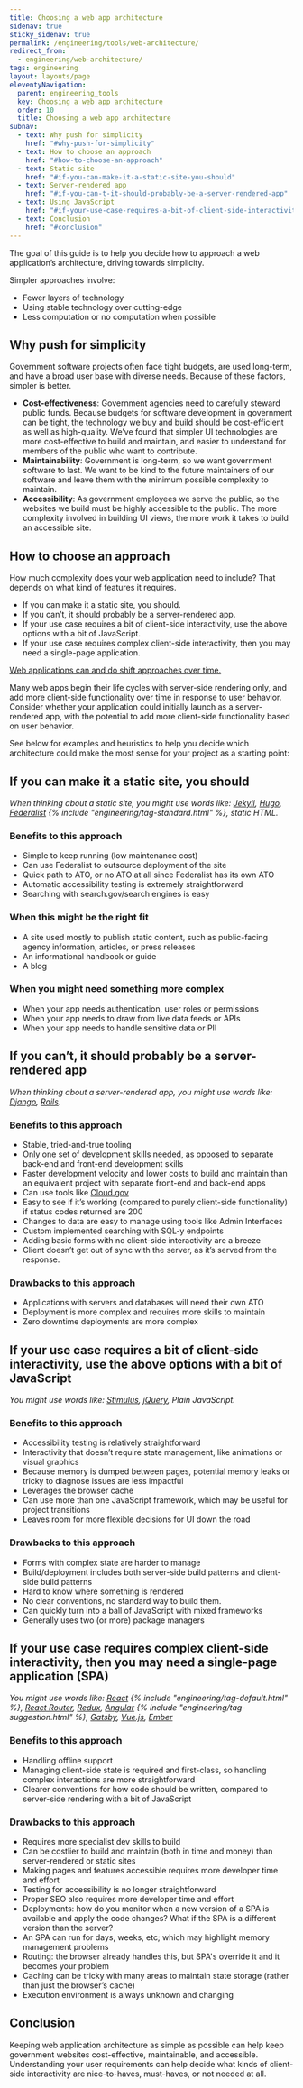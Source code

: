 ```yaml
---
title: Choosing a web app architecture
sidenav: true
sticky_sidenav: true
permalink: /engineering/tools/web-architecture/
redirect_from:
  - engineering/web-architecture/
tags: engineering
layout: layouts/page
eleventyNavigation:
  parent: engineering_tools
  key: Choosing a web app architecture
  order: 10
  title: Choosing a web app architecture
subnav:
  - text: Why push for simplicity
    href: "#why-push-for-simplicity"
  - text: How to choose an approach
    href: "#how-to-choose-an-approach"
  - text: Static site
    href: "#if-you-can-make-it-a-static-site-you-should"
  - text: Server-rendered app
    href: "#if-you-can-t-it-should-probably-be-a-server-rendered-app"
  - text: Using JavaScript
    href: "#if-your-use-case-requires-a-bit-of-client-side-interactivity-use-the-above-options-with-a-bit-of-javascript"
  - text: Conclusion
    href: "#conclusion"
---
```

The goal of this guide is to help you decide how to approach a web application’s architecture, driving towards simplicity.

Simpler approaches involve:

- Fewer layers of technology
- Using stable technology over cutting-edge
- Less computation or no computation when possible

## Why push for simplicity
Government software projects often face tight budgets, are used long-term, and have a broad user base with diverse needs. Because of these factors, simpler is better.

- **Cost-effectiveness**: Government agencies need to carefully steward public funds. Because budgets for software development in government can be tight, the technology we buy and build should be cost-efficient as well as high-quality. We’ve found that simpler UI technologies are more cost-effective to build and maintain, and easier to understand for members of the public who want to contribute.
- **Maintainability**: Government is long-term, so we want government software to last. We want to be kind to the future maintainers of our software and leave them with the minimum possible complexity to maintain.
- **Accessibility**: As government employees we serve the public, so the websites we build must be highly accessible to the public. The more complexity involved in building UI views, the more work it takes to build an accessible site.

## How to choose an approach
How much complexity does your web application need to include? That depends on what kind of features it requires.

- If you can make it a static site, you should.
- If you can’t, it should probably be a server-rendered app.
- If your use case requires a bit of client-side interactivity, use the above options with a bit of JavaScript.
- If your use case requires complex client-side interactivity, then you may need a single-page application.

<ins>Web applications can and do shift approaches over time.</ins>

Many web apps begin their life cycles with server-side rendering only, and add more client-side functionality over time in response to user behavior. Consider whether your application could initially launch as a server-rendered app, with the potential to add more client-side functionality based on user behavior.

See below for examples and heuristics to help you decide which architecture could make the most sense for your project as a starting point:

## If you can make it a static site, you should
_When thinking about a static site, you might use words like: [Jekyll](https://jekyllrb.com), [Hugo](https://gohugo.io), [Federalist](https://federalist.18f.gov) {% include "engineering/tag-standard.html" %}, static HTML._

### Benefits to this approach
- Simple to keep running (low maintenance cost)
- Can use Federalist to outsource deployment of the site
- Quick path to ATO, or no ATO at all since Federalist has its own ATO
- Automatic accessibility testing is extremely straightforward
- Searching with search.gov/search engines is easy

### When this might be the right fit
- A site used mostly to publish static content, such as public-facing agency information, articles, or press releases
- An informational handbook or guide
- A blog

### When you might need something more complex
- When your app needs authentication, user roles or permissions
- When your app needs to draw from live data feeds or APIs
- When your app needs to handle sensitive data or PII

## If you can’t, it should probably be a server-rendered app
_When thinking about a server-rendered app, you might use words like: [Django](https://www.djangoproject.com/), [Rails](https://rubyonrails.org/)._

### Benefits to this approach
- Stable, tried-and-true tooling
- Only one set of development skills needed, as opposed to separate back-end and front-end development skills
- Faster development velocity and lower costs to build and maintain than an equivalent project with separate front-end and back-end apps
- Can use tools like [Cloud.gov](https://cloud.gov)
- Easy to see if it’s working (compared to purely client-side functionality) if status codes returned are 200
- Changes to data are easy to manage using tools like Admin Interfaces
- Custom implemented searching with SQL-y endpoints
- Adding basic forms with no client-side interactivity are a breeze
- Client doesn’t get out of sync with the server, as it’s served from the response.

### Drawbacks to this approach
- Applications with servers and databases will need their own ATO
- Deployment is more complex and requires more skills to maintain
- Zero downtime deployments are more complex

## If your use case requires a bit of client-side interactivity, use the above options with a bit of JavaScript
_You might use words like: [Stimulus](https://stimulus.hotwire.dev), [jQuery](https://jquery.com), Plain JavaScript._

### Benefits to this approach
- Accessibility testing is relatively straightforward
- Interactivity that doesn’t require state management, like animations or visual graphics
- Because memory is dumped between pages, potential memory leaks or tricky to diagnose issues are less impactful
- Leverages the browser cache
- Can use more than one JavaScript framework, which may be useful for project transitions
- Leaves room for more flexible decisions for UI down the road

### Drawbacks to this approach
- Forms with complex state are harder to manage
- Build/deployment includes both server-side build patterns and client-side build patterns
- Hard to know where something is rendered
- No clear conventions, no standard way to build them.
- Can quickly turn into a ball of JavaScript with mixed frameworks
- Generally uses two (or more) package managers

## If your use case requires complex client-side interactivity, then you may need a single-page application (SPA)
_You might use words like: [React](https://engineering.18f.gov/javascript/frameworks/#react) {% include "engineering/tag-default.html" %}, [React Router](https://reactrouter.com), [Redux](https://redux.js.org), [Angular](https://engineering.18f.gov/javascript/frameworks/#angular) {% include "engineering/tag-suggestion.html" %}, [Gatsby](https://www.gatsbyjs.com), [Vue.js](https://vuejs.org), [Ember](https://emberjs.com)_

### Benefits to this approach
- Handling offline support
- Managing client-side state is required and first-class, so handling complex interactions are more straightforward
- Clearer conventions for how code should be written, compared to server-side rendering with a bit of JavaScript

### Drawbacks to this approach
- Requires more specialist dev skills to build
- Can be costlier to build and maintain (both in time and money) than server-rendered or static sites
- Making pages and features accessible requires more developer time and effort
- Testing for accessibility is no longer straightforward
- Proper SEO also requires more developer time and effort
- Deployments: how do you monitor when a new version of a SPA is available and apply the code changes? What if the SPA is a different version than the server?
- An SPA can run for days, weeks, etc; which may highlight memory management problems
- Routing: the browser already handles this, but SPA's override it and it becomes your problem
- Caching can be tricky with many areas to maintain state storage (rather than just the browser’s cache)
- Execution environment is always unknown and changing

## Conclusion
Keeping web application architecture as simple as possible can help keep government websites cost-effective, maintainable, and accessible. Understanding your user requirements can help decide what kinds of client-side interactivity are nice-to-haves, must-haves, or not needed at all.
